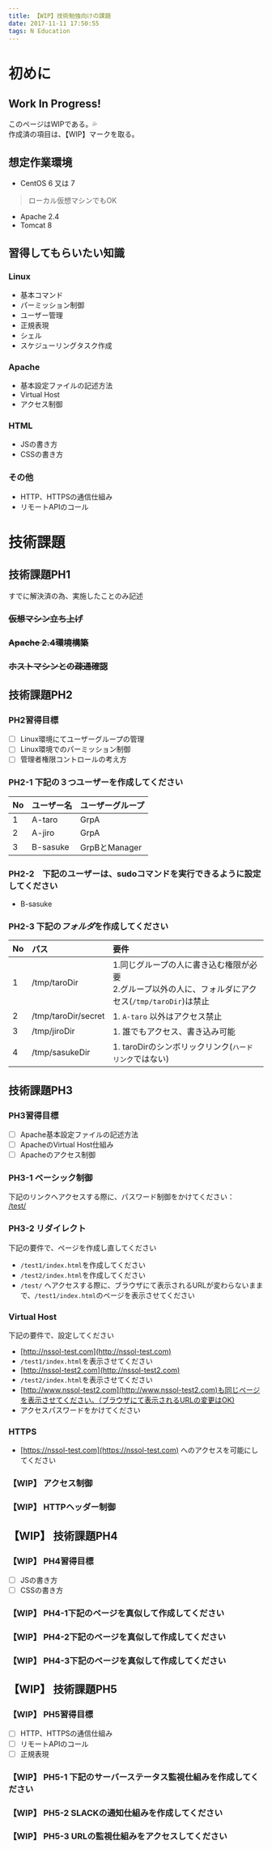 ```yaml
---
title: 【WIP】技術勉強向けの課題
date: 2017-11-11 17:50:55
tags: N Education
---
```

# 初めに
## Work In Progress!
このページはWIPである。:sweat_drops:  
作成済の項目は、【WIP】マークを取る。

## 想定作業環境
* CentOS 6 又は 7
> ローカル仮想マシンでもOK  
* Apache 2.4
* Tomcat 8

## 習得してもらいたい知識
### Linux
* 基本コマンド
* パーミッション制御
* ユーザー管理
* 正規表現
* シェル
* スケジューリングタスク作成
### Apache
* 基本設定ファイルの記述方法
* Virtual Host
* アクセス制御
### HTML
* JSの書き方
* CSSの書き方
### その他
* HTTP、HTTPSの通信仕組み
* リモートAPIのコール

# 技術課題
## 技術課題PH1
すでに解決済の為、実施したことのみ記述
### ~~仮想マシン立ち上げ~~
### ~~Apache 2.4環境構築~~
### ~~ホストマシンとの疎通確認~~

## 技術課題PH2
### PH2習得目標
- [ ] Linux環境にてユーザーグループの管理
- [ ] Linux環境でのパーミッション制御
- [ ] 管理者権限コントロールの考え方

### PH2-1 下記の３つユーザーを作成してください
|No|ユーザー名|ユーザーグループ|
|:-----|:--------|:-----------|
|1 | A-taro  | GrpA  |
|2   |A-jiro   | GrpA  |
|3   |B-sasuke   |GrpBとManager  |

### PH2-2　下記のユーザーは、sudoコマンドを実行できるように設定してください
* B-sasuke

### PH2-3 下記の*フォルダ*を作成してください
|No|パス|要件|
|:-----|:--------|:-----------|
| 1  | /tmp/taroDir  | 1.同じグループの人に書き込む権限が必要 <br> 2.グループ以外の人に、フォルダにアクセス(`/tmp/taroDir`)は禁止  |
| 2  | /tmp/taroDir/secret  | 1. `A-taro` 以外はアクセス禁止 |
| 3   | /tmp/jiroDir  | 1. 誰でもアクセス、書き込み可能  |
| 4   | /tmp/sasukeDir  | 1. taroDirのシンボリックリンク(`ハードリンク`ではない)  |

## 技術課題PH3
### PH3習得目標
- [ ] Apache基本設定ファイルの記述方法
- [ ] ApacheのVirtual Host仕組み
- [ ] Apacheのアクセス制御

### PH3-1 ベーシック制御
下記のリンクへアクセスする際に、パスワード制御をかけてください：  
[/test/](http://nssol-test.com/test/)

### PH3-2 リダイレクト
下記の要件で、ページを作成し直してください  
* `/test1/index.html`を作成してください
* `/test2/index.html`を作成してください
* `/test/` へアクセスする際に、ブラウザにて表示されるURLが変わらないままで、`/test1/index.html`のページを表示させてください

### Virtual Host
下記の要件で、設定してください
* [http://nssol-test.com](http://nssol-test.com)  
 * `/test1/index.html`を表示させてください
* [http://nssol-test2.com](http://nssol-test2.com)
 * `/test2/index.html`を表示させてください
 * [http://www.nssol-test2.com](http://www.nssol-test2.com)も同じページを表示させてください。（ブラウザにて表示されるURLの変更はOK)
 * アクセスパスワードをかけてください

### HTTPS
* [https://nssol-test.com](https://nssol-test.com) へのアクセスを可能にしてください

### 【WIP】 アクセス制御

### 【WIP】 HTTPヘッダー制御

## 【WIP】 技術課題PH4
### 【WIP】 PH4習得目標
- [ ] JSの書き方
- [ ] CSSの書き方

### 【WIP】 PH4-1下記のページを真似して作成してください
### 【WIP】 PH4-2下記のページを真似して作成してください
### 【WIP】 PH4-3下記のページを真似して作成してください

## 【WIP】 技術課題PH5
### 【WIP】 PH5習得目標
- [ ]  HTTP、HTTPSの通信仕組み
- [ ]  リモートAPIのコール
- [ ] 正規表現

### 【WIP】 PH5-1 下記のサーバーステータス監視仕組みを作成してください
### 【WIP】 PH5-2 SLACKの通知仕組みを作成してください
### 【WIP】 PH5-3 URLの監視仕組みをアクセスしてください
